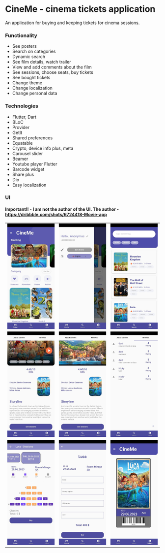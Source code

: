 # CineMe - cinema tickets application
An application for buying and keeping tickets for cinema sessions.

### Functionality
- See posters
- Search on categories
- Dynamic search
- See film details, watch trailer
- View and add comments about the film
- See sessions, choose seats, buy tickets
- See bought tickets
- Change theme
- Change localization
- Change personal data 

### Technologies
- Flutter, Dart
- BLoC
- Provider
- GetIt
- Shared preferences
- Equatable
- Crypto, device info plus, meta
- Carousel slider
- Beamer
- Youtube player Flutter
- Barcode widget
- Share plus
- Dio
- Easy localization

### UI
#### Important!! - I am not the author of the UI. The author - https://dribbble.com/shots/6724418-Movie-app

<table>
  <tr>
    <td align="center">
      <img src="./assets/readme/img.png" width="270" />
    </td>
    <td align="center">
      <img src="./assets/readme/img_1.png" width="270" />
    </td>
    <td align="center">
      <img src="./assets/readme/img_2.png" width="270" />
    </td>
  </tr>
  <tr>
    <td align="center">
      <img src="./assets/readme/img_3.png" width="270" />
    </td>
     <td align="center">
      <img src="./assets/readme/img_4.png" width="270" />
    </td>
    <td align="center">
      <img src="./assets/readme/img_5.png" width="270" />
    </td>
  </tr>
  <tr>
    <td align="center">
      <img src="./assets/readme/img_6.png" width="270" />
    </td>
    <td align="center">
      <img src="./assets/readme/img_7.png" width="270" />
    </td>
    <td align="center">
      <img src="./assets/readme/img_8.png" width="270" />
    </td>
  </tr>
</table>
